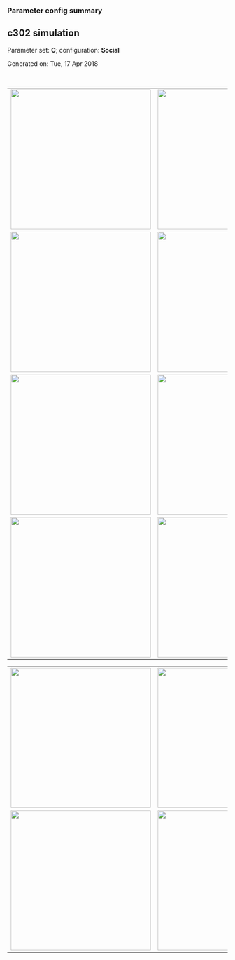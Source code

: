### Parameter config summary 
<h2>c302 simulation</h2>
<p>Parameter set: <b>C</b>; configuration: <b>Social</b></p>
<p>Generated on: Tue, 17 Apr 2018</p><br/>
<table>

<tr>
  <td><a href="images/neurons_C_Social.png"><img alt=" " src="images/neurons_C_Social.png" height="320"/></a></td>
  <td><a href="images/traces_neuron_Social_C.png"><img alt=" " src="images/traces_neuron_Social_C.png" height="320"/></a></td>
</tr>

<tr>
  <td><a href="images/neuron_activity_C_Social.png"><img alt=" " src="images/neuron_activity_C_Social.png" height="320"/></a></td>
  <td><a href="images/traces_neuron_activity_Social_C.png"><img alt=" " src="images/traces_neuron_activity_Social_C.png" height="320"/></a></td>
</tr>

<tr>
  <td><a href="images/muscles_C_Social.png"><img alt=" " src="images/muscles_C_Social.png" height="320"/></a></td>
  <td><a href="images/traces_muscles_Social_C.png"><img alt=" " src="images/traces_muscles_Social_C.png" height="320"/></a></td>
</tr>

<tr>
  <td><a href="images/muscle_activity_C_Social.png"><img alt=" " src="images/muscle_activity_C_Social.png" height="320"/></a></td>
  <td><a href="images/traces_muscles_activity_Social_C.png"><img alt=" " src="images/traces_muscles_activity_Social_C.png" height="320"/></a></td>
</tr>
</table>
<table>

<tr><td><a href="images/c302_C_Social_exc_to_neurons.png"><img alt=" " src="images/c302_C_Social_exc_to_neurons.png" height="320"/></a></td>

  <td><a href="images/c302_C_Social_inh_to_neurons.png"><img alt=" " src="images/c302_C_Social_inh_to_neurons.png" height="320"/></a></td>

  <td><a href="images/c302_C_Social_elec_neurons_neurons.png"><img alt=" " src="images/c302_C_Social_elec_neurons_neurons.png" height="320"/></a></td></tr>

<tr><td><a href="images/c302_C_Social_exc_to_muscles.png"><img alt=" " src="images/c302_C_Social_exc_to_muscles.png" height="320"/></a></td>

  <td><a href="images/c302_C_Social_inh_to_muscles.png"><img alt=" " src="images/c302_C_Social_inh_to_muscles.png" height="320"/></a></td></tr>
</table>

